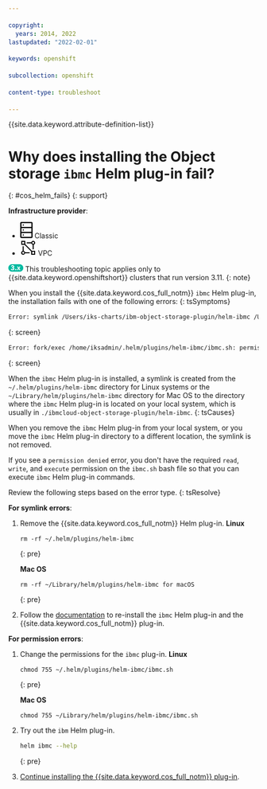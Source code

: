 ```yaml
---

copyright: 
  years: 2014, 2022
lastupdated: "2022-02-01"

keywords: openshift

subcollection: openshift

content-type: troubleshoot

---
```



{{site.data.keyword.attribute-definition-list}}


# Why does installing the Object storage `ibmc` Helm plug-in fail?
{: #cos_helm_fails}
{: support}

**Infrastructure provider**:
* ![Classic infrastructure provider icon.](images/icon-classic-2.svg) Classic
* ![VPC infrastructure provider icon.](images/icon-vpc-2.svg) VPC


<img src="images/icon-version-311.png" alt="Version 3.11 icon" width="30" style="width:30px; border-style: none"/> This troubleshooting topic applies only to {{site.data.keyword.openshiftshort}} clusters that run version 3.11.
{: note}




When you install the {{site.data.keyword.cos_full_notm}} `ibmc` Helm plug-in, the installation fails with one of the following errors:
{: tsSymptoms}

```sh
Error: symlink /Users/iks-charts/ibm-object-storage-plugin/helm-ibmc /Users/ibm/.helm/plugins/helm-ibmc: file exists
```
{: screen}

```sh
Error: fork/exec /home/iksadmin/.helm/plugins/helm-ibmc/ibmc.sh: permission denied
```
{: screen}


When the `ibmc` Helm plug-in is installed, a symlink is created from the `~/.helm/plugins/helm-ibmc` directory for Linux systems or the `~/Library/helm/plugins/helm-ibmc` directory for Mac OS to the directory where the `ibmc` Helm plug-in is located on your local system, which is usually in `./ibmcloud-object-storage-plugin/helm-ibmc`.
{: tsCauses}

When you remove the `ibmc` Helm plug-in from your local system, or you move the `ibmc` Helm plug-in directory to a different location, the symlink is not removed.

If you see a `permission denied` error, you don't have the required `read`, `write`, and `execute` permission on the `ibmc.sh` bash file so that you can execute `ibmc` Helm plug-in commands.


Review the following steps based on the error type.
{: tsResolve}

**For symlink errors**:

1. Remove the {{site.data.keyword.cos_full_notm}} Helm plug-in.
    **Linux**
    ```
    rm -rf ~/.helm/plugins/helm-ibmc
    ```
    {: pre}

    **Mac OS**
    ```
    rm -rf ~/Library/helm/plugins/helm-ibmc for macOS
    ```
    {: pre}

2. Follow the [documentation](/docs/openshift?topic=openshift-object_storage#install_cos) to re-install the `ibmc` Helm plug-in and the {{site.data.keyword.cos_full_notm}} plug-in.

**For permission errors**:

1. Change the permissions for the `ibmc` plug-in.
    **Linux**
    ```
    chmod 755 ~/.helm/plugins/helm-ibmc/ibmc.sh
    ```
    {: pre}

    **Mac OS**
    ```
    chmod 755 ~/Library/helm/plugins/helm-ibmc/ibmc.sh
    ```

2. Try out the `ibm` Helm plug-in.
    ```sh
    helm ibmc --help
    ```
    {: pre}

3. [Continue installing the {{site.data.keyword.cos_full_notm}} plug-in](/docs/openshift?topic=openshift-object_storage#install_cos).






